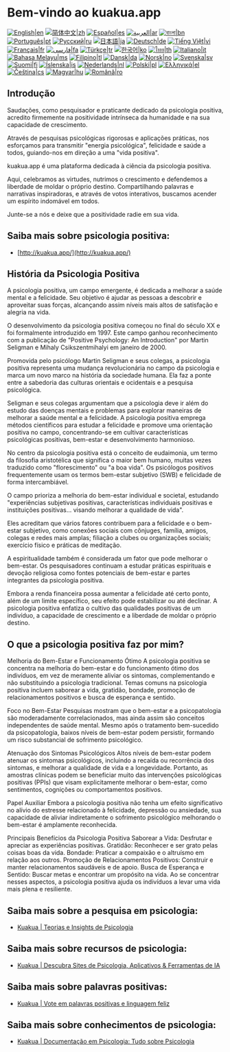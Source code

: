 # Bem-vindo ao kuakua.app

[![English|en](https://img.shields.io/badge/lang-en-green.svg)](README.md)
[![简体中文|zh](https://img.shields.io/badge/lang-zh-red.svg)](README.zh.md)
[![Español|es](https://img.shields.io/badge/lang-es-yellow.svg)](README.es.md)
[![العربية|ar](https://img.shields.io/badge/lang-ar-lightgrey.svg)](README.ar.md)
[![বাংলা|bn](https://img.shields.io/badge/lang-bn-blue.svg)](README.bn.md)
[![Português|pt](https://img.shields.io/badge/lang-pt-brightgreen.svg)](README.pt.md)
[![Русский|ru](https://img.shields.io/badge/lang-ru-darkblue.svg)](README.ru.md)
[![日本語|ja](https://img.shields.io/badge/lang-ja-orange.svg)](README.ja.md)
[![Deutsch|de](https://img.shields.io/badge/lang-de-black.svg)](README.de.md)
[![Tiếng Việt|vi](https://img.shields.io/badge/lang-vi-darkgreen.svg)](README.vi.md)
[![Français|fr](https://img.shields.io/badge/lang-fr-blue.svg)](README.fr.md)
[![فارسی|fa](https://img.shields.io/badge/lang-fa-purple.svg)](README.fa.md)
[![Türkçe|tr](https://img.shields.io/badge/lang-tr-darkred.svg)](README.tr.md)
[![한국어|ko](https://img.shields.io/badge/lang-ko-cyan.svg)](README.ko.md)
[![ไทย|th](https://img.shields.io/badge/lang-th-gold.svg)](README.th.md)
[![Italiano|it](https://img.shields.io/badge/lang-it-darkorange.svg)](README.it.md)
[![Bahasa Melayu|ms](https://img.shields.io/badge/lang-ms-teal.svg)](README.ms.md)
[![Filipino|tl](https://img.shields.io/badge/lang-tl-pink.svg)](README.tl.md)
[![Dansk|da](https://img.shields.io/badge/lang-da-darkblue.svg)](README.da.md)
[![Norsk|no](https://img.shields.io/badge/lang-no-lightblue.svg)](README.no.md)
[![Svenska|sv](https://img.shields.io/badge/lang-sv-darkgreen.svg)](README.sv.md)
[![Suomi|fi](https://img.shields.io/badge/lang-fi-blue.svg)](README.fi.md)
[![Íslenska|is](https://img.shields.io/badge/lang-is-darkred.svg)](README.is.md)
[![Nederlands|nl](https://img.shields.io/badge/lang-nl-orange.svg)](README.nl.md)
[![Polski|pl](https://img.shields.io/badge/lang-pl-purple.svg)](README.pl.md)
[![Ελληνικά|el](https://img.shields.io/badge/lang-el-lightblue.svg)](README.el.md)
[![Čeština|cs](https://img.shields.io/badge/lang-cs-darkblue.svg)](README.cs.md)
[![Magyar|hu](https://img.shields.io/badge/lang-hu-red.svg)](README.hu.md)
[![Română|ro](https://img.shields.io/badge/lang-ro-green.svg)](README.ro.md)

## Introdução

Saudações, como pesquisador e praticante dedicado da psicologia positiva, acredito firmemente na positividade intrínseca da humanidade e na sua capacidade de crescimento.

Através de pesquisas psicológicas rigorosas e aplicações práticas, nos esforçamos para transmitir "energia psicológica", felicidade e saúde a todos, guiando-nos em direção a uma "vida positiva".

kuakua.app é uma plataforma dedicada à ciência da psicologia positiva.

Aqui, celebramos as virtudes, nutrimos o crescimento e defendemos a liberdade de moldar o próprio destino. Compartilhando palavras e narrativas inspiradoras, e através de votos interativos, buscamos acender um espírito indomável em todos.

Junte-se a nós e deixe que a positividade radie em sua vida.

## Saiba mais sobre psicologia positiva:

- [http://kuakua.app/](http://kuakua.app/)

## História da Psicologia Positiva

A psicologia positiva, um campo emergente, é dedicada a melhorar a saúde mental e a felicidade. Seu objetivo é ajudar as pessoas a descobrir e aproveitar suas forças, alcançando assim níveis mais altos de satisfação e alegria na vida.

O desenvolvimento da psicologia positiva começou no final do século XX e foi formalmente introduzido em 1997. Este campo ganhou reconhecimento com a publicação de "Positive Psychology: An Introduction" por Martin Seligman e Mihaly Csikszentmihalyi em janeiro de 2000.

Promovida pelo psicólogo Martin Seligman e seus colegas, a psicologia positiva representa uma mudança revolucionária no campo da psicologia e marca um novo marco na história da sociedade humana. Ela faz a ponte entre a sabedoria das culturas orientais e ocidentais e a pesquisa psicológica.

Seligman e seus colegas argumentam que a psicologia deve ir além do estudo das doenças mentais e problemas para explorar maneiras de melhorar a saúde mental e a felicidade. A psicologia positiva emprega métodos científicos para estudar a felicidade e promove uma orientação positiva no campo, concentrando-se em cultivar características psicológicas positivas, bem-estar e desenvolvimento harmonioso.

No centro da psicologia positiva está o conceito de eudaimonia, um termo da filosofia aristotélica que significa o maior bem humano, muitas vezes traduzido como "florescimento" ou "a boa vida". Os psicólogos positivos frequentemente usam os termos bem-estar subjetivo (SWB) e felicidade de forma intercambiável.

O campo prioriza a melhoria do bem-estar individual e societal, estudando "experiências subjetivas positivas, características individuais positivas e instituições positivas... visando melhorar a qualidade de vida".

Eles acreditam que vários fatores contribuem para a felicidade e o bem-estar subjetivo, como conexões sociais com cônjuges, família, amigos, colegas e redes mais amplas; filiação a clubes ou organizações sociais; exercício físico e práticas de meditação.

A espiritualidade também é considerada um fator que pode melhorar o bem-estar. Os pesquisadores continuam a estudar práticas espirituais e devoção religiosa como fontes potenciais de bem-estar e partes integrantes da psicologia positiva.

Embora a renda financeira possa aumentar a felicidade até certo ponto, além de um limite específico, seu efeito pode estabilizar ou até declinar. A psicologia positiva enfatiza o cultivo das qualidades positivas de um indivíduo, a capacidade de crescimento e a liberdade de moldar o próprio destino.

## O que a psicologia positiva faz por mim?

Melhoria do Bem-Estar e Funcionamento Ótimo A psicologia positiva se concentra na melhoria do bem-estar e do funcionamento ótimo dos indivíduos, em vez de meramente aliviar os sintomas, complementando e não substituindo a psicologia tradicional. Temas comuns na psicologia positiva incluem saborear a vida, gratidão, bondade, promoção de relacionamentos positivos e busca de esperança e sentido.

Foco no Bem-Estar Pesquisas mostram que o bem-estar e a psicopatologia são moderadamente correlacionados, mas ainda assim são conceitos independentes de saúde mental. Mesmo após o tratamento bem-sucedido da psicopatologia, baixos níveis de bem-estar podem persistir, formando um risco substancial de sofrimento psicológico.

Atenuação dos Sintomas Psicológicos Altos níveis de bem-estar podem atenuar os sintomas psicológicos, incluindo a recaída ou recorrência dos sintomas, e melhorar a qualidade de vida e a longevidade. Portanto, as amostras clínicas podem se beneficiar muito das intervenções psicológicas positivas (PPIs) que visam explicitamente melhorar o bem-estar, como sentimentos, cognições ou comportamentos positivos.

Papel Auxiliar Embora a psicologia positiva não tenha um efeito significativo no alívio do estresse relacionado à felicidade, depressão ou ansiedade, sua capacidade de aliviar indiretamente o sofrimento psicológico melhorando o bem-estar é amplamente reconhecida.

Principais Benefícios da Psicologia Positiva Saborear a Vida: Desfrutar e apreciar as experiências positivas. Gratidão: Reconhecer e ser grato pelas coisas boas da vida. Bondade: Praticar a compaixão e o altruísmo em relação aos outros. Promoção de Relacionamentos Positivos: Construir e manter relacionamentos saudáveis e de apoio. Busca de Esperança e Sentido: Buscar metas e encontrar um propósito na vida. Ao se concentrar nesses aspectos, a psicologia positiva ajuda os indivíduos a levar uma vida mais plena e resiliente.

## Saiba mais sobre a pesquisa em psicologia:

- [Kuakua | Teorias e Insights de Psicologia](http://kuakua.app/theories-insights)

## Saiba mais sobre recursos de psicologia:

- [Kuakua | Descubra Sites de Psicologia, Aplicativos & Ferramentas de IA](http://kuakua.app/explore)

## Saiba mais sobre palavras positivas:

- [Kuakua | Vote em palavras positivas e linguagem feliz](http://kuakua.app/vote)

## Saiba mais sobre conhecimentos de psicologia:

- [Kuakua | Documentação em Psicologia: Tudo sobre Psicologia](http://kuakua.app/docs)
